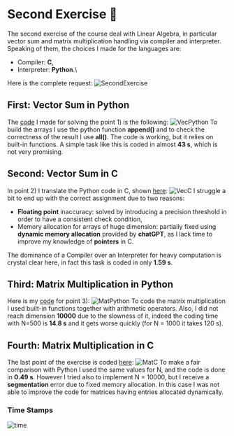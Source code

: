 # Second Exercise :pencil:
The second exercise of the course deal with Linear Algebra, in particular vector sum and matrix multiplication handling via compiler and interpreter. Speaking of them, the choices I made for the languages are:
- Compiler: **C**, 
- Interpreter: **Python**.\

Here is the complete request:
![SecondExercise](https://raw.githubusercontent.com/EnricoSc1/SCPS/refs/heads/main/images/Task_2.png)
## First: Vector Sum in Python
The [code](https://github.com/EnricoSc1/SCPS/blob/main/code/sec_ex.py) I made for solving the point 1) is the following:
![VecPython](https://raw.githubusercontent.com/EnricoSc1/SCPS/refs/heads/main/images/second_exercise_pt1_python.png)
To build the arrays I use the python function **append()** and to check the correctness of the result I use **all()**. The code is working, but it relies on built-in functions. A simple task like this is coded in almost **43 s**, which is not very promising. 
## Second: Vector Sum in C
In point 2) I translate the Python code in C, shown [here](https://github.com/EnricoSc1/SCPS/blob/main/code/sec_ex.c):
![VecC](https://raw.githubusercontent.com/EnricoSc1/SCPS/refs/heads/main/images/second_exercise_pt1_C.png)
I struggle a bit to end up with the correct assignment due to two reasons:
- **Floating point** inaccuracy: solved by introducing a precision threshold in order to have a  consistent check condition, 
- Memory allocation for arrays of huge dimension: partially fixed using **dynamic memory allocation** provided by **chatGPT**, as I lack time to improve my knowledge of **pointers** in C.

The dominance of a Compiler over an Interpreter for heavy computation is crystal clear here, in fact this task is coded in only **1.59 s**.
## Third: Matrix Multiplication in Python
Here is my [code](https://github.com/EnricoSc1/SCPS/blob/main/code/sec_ex2.py) for point 3):
![MatPython](https://raw.githubusercontent.com/EnricoSc1/SCPS/refs/heads/main/images/second_exercise_pt2_python.png)
To code the matrix multiplication I used built-in functions together with arithmetic operators. Also, I did not reach dimension **10000** due to the slowness of it, indeed the coding time with N=500 is **14.8 s** and it gets worse quickly (for N = 1000 it takes 120 s). 
## Fourth: Matrix Multiplication in C
The last point of the exercise is coded [here](https://github.com/EnricoSc1/SCPS/blob/main/code/sec_ex2.c):
![MatC](https://raw.githubusercontent.com/EnricoSc1/SCPS/refs/heads/main/images/second_exercise_pt2_C.png)
To make a fair comparison with Python I used the same values for N, and the code is done in **0.49 s**. However I tried also to implement N = 10000, but I receive a **segmentation** error due to fixed memory allocation. In this case I was not able to improve the code for matrices having entries allocated dynamically.

### Time Stamps
![time](https://raw.githubusercontent.com/EnricoSc1/SCPS/refs/heads/main/images/TimeEx2.png)

